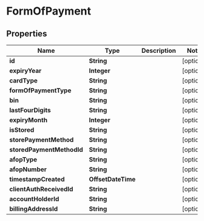 

# FormOfPayment


## Properties

| Name | Type | Description | Notes |
|------------ | ------------- | ------------- | -------------|
|**id** | **String** |  |  [optional] |
|**expiryYear** | **Integer** |  |  [optional] |
|**cardType** | **String** |  |  [optional] |
|**formOfPaymentType** | **String** |  |  [optional] |
|**bin** | **String** |  |  [optional] |
|**lastFourDigits** | **String** |  |  [optional] |
|**expiryMonth** | **Integer** |  |  [optional] |
|**isStored** | **String** |  |  [optional] |
|**storePaymentMethod** | **String** |  |  [optional] |
|**storedPaymentMethodId** | **String** |  |  [optional] |
|**afopType** | **String** |  |  [optional] |
|**afopNumber** | **String** |  |  [optional] |
|**timestampCreated** | **OffsetDateTime** |  |  [optional] |
|**clientAuthReceivedId** | **String** |  |  [optional] |
|**accountHolderId** | **String** |  |  [optional] |
|**billingAddressId** | **String** |  |  [optional] |



